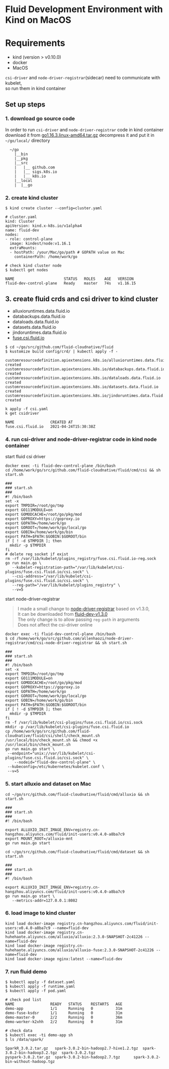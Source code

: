 # Fluid Development Environment with Kind on MacOS 

# Requirements
+ kind (version > v0.10.0)
+ docker 
+ MacOS

`csi-driver` and `node-driver-registrar`(sidecar) need to communicate with kubelet,   
so run them in kind container

## Set up steps
### 1. download go source code
In order to run `csi-driver` and `node-driver-registrar` code in kind container    
download it from [go1.16.3.linux-amd64.tar.gz](https://golang.org/dl/go1.16.3.linux-amd64.tar.gz)
decompress it and put it in `~/go/local/` directory

```
  ~/go
    |__bin
    |__pkg
    |__src
    |   |__ github.com
    |   |__ sigs.k8s.io
    |   |__ k8s.io
    |__local
    |  |__go 
```

### 2. create kind cluster 
```shell
$ kind create cluster --config=cluster.yaml
```
```
# cluster.yaml
kind: Cluster
apiVersion: kind.x-k8s.io/v1alpha4
name: fluid-dev
nodes:
- role: control-plane
  image: kindest/node:v1.16.1
  extraMounts:
  - hostPath: /your/Mac/go/path # GOPATH value on Mac
    containerPath: /home/work/go
```

```shell
# check kind cluster node
$ kubectl get nodes
```
```
NAME                      STATUS   ROLES    AGE   VERSION
fluid-dev-control-plane   Ready    master   74s   v1.16.15
```
## 3. create fluid crds and csi driver to kind cluster
+ alluxioruntimes.data.fluid.io
+ databackups.data.fluid.io
+ dataloads.data.fluid.io
+ datasets.data.fluid.io
+ jindoruntimes.data.fluid.io
+ [fuse.csi.fluid.io](https://github.com/fluid-cloudnative/fluid/blob/master/charts/fluid/fluid/templates/csi/driver.yaml)

```shell
$ cd ~/go/src/github.com/fluid-cloudnative/fluid
$ kustomize build config/crd/ | kubectl apply -f -
```
```
customresourcedefinition.apiextensions.k8s.io/alluxioruntimes.data.fluid.io created
customresourcedefinition.apiextensions.k8s.io/databackups.data.fluid.io created
customresourcedefinition.apiextensions.k8s.io/dataloads.data.fluid.io created
customresourcedefinition.apiextensions.k8s.io/datasets.data.fluid.io created
customresourcedefinition.apiextensions.k8s.io/jindoruntimes.data.fluid.io created
```
```shell
k apply -f csi.yaml
k get csidriver
```
```
NAME                CREATED AT
fuse.csi.fluid.io   2021-04-24T15:30:38Z
```

### 4. run csi-driver and node-driver-registrar code in kind node container

start fluid csi driver

```
docker exec -ti fluid-dev-control-plane /bin/bash
cd /home/work/go/src/github.com/fluid-cloudnative/fluid/cmd/csi && sh start.sh
```

```
### 
### start.sh
### 
#! /bin/bash
set -x
export TMPDIR=/root/go/tmp
export GO111MODULE=on
export GOMODCACHE=/root/go/pkg/mod
export GOPROXY=https://goproxy.io
export GOPATH=/home/work/go
export GOROOT=/home/work/go/local/go
export GOBIN=/home/work/go/bin
export PATH=$PATH:$GOBIN:$GOROOT/bin
if [ ! -d $TMPDIR ]; then
  mkdir -p $TMPDIR
fi
# delete reg socket if exist
rm -rf /var/lib/kubelet/plugins_registry/fuse.csi.fluid.io-reg.sock
go run main.go \
   --kubelet-registration-path="/var/lib/kubelet/csi-plugins/fuse.csi.fluid.io/csi.sock" \
   --csi-address="/var/lib/kubelet/csi-plugins/fuse.csi.fluid.io/csi.sock" \
   --reg-path="/var/lib/kubelet/plugins_registry" \
   --v=5
```
start node-driver-registrar
> I made a small change to [node-driver-registrar](https://github.com/kubernetes-csi/node-driver-registrar/tree/v1.3.0) based on v1.3.0,    
  It can be downloaded from [fluid-dev-v1.3.0](https://github.com/allenhaozi/node-driver-registrar/tree/feat/fluid-dev-v1.3.0)  
  The only change is to allow passing `reg-path` in arguments   
  Does not affect the csi-driver online
```
docker exec -ti fluid-dev-control-plane /bin/bash
$ cd /home/work/go/src/github.com/allenhaozi/node-driver-registrar/cmd/csi-node-driver-registrar && sh start.sh

```

```
###
### start.sh
###
#! /bin/bash
set -x
export TMPDIR=/root/go/tmp
export GO111MODULE=on
export GOMODCACHE=/root/go/pkg/mod
export GOPROXY=https://goproxy.io
export GOPATH=/home/work/go
export GOROOT=/home/work/go/local/go
export GOBIN=/home/work/go/bin
export PATH=$PATH:$GOBIN:$GOROOT/bin
if [ ! -d $TMPDIR ]; then
  mkdir -p $TMPDIR
fi
rm -f /var/lib/kubelet/csi-plugins/fuse.csi.fluid.io/csi.sock
mkdir -p /var/lib/kubelet/csi-plugins/fuse.csi.fluid.io
cp /home/work/go/src/github.com/fluid-cloudnative/fluid/csi/shell/check_mount.sh /usr/local/bin/check_mount.sh && chmod +x /usr/local/bin/check_mount.sh
go run main.go start \
 --endpoint="unix://var/lib/kubelet/csi-plugins/fuse.csi.fluid.io/csi.sock" \
    --nodeid="fluid-dev-control-plane" \
 --kubeconfig=/etc/kubernetes/kubelet.conf \
 --v=5
```

### 5. start alluxio and dataset on Mac

```shell
cd ~/go/src/github.com/fluid-cloudnative/fluid/cmd/alluxio && sh start.sh
```

```
###
### start.sh
###
#! /bin/bash

export ALLUXIO_INIT_IMAGE_ENV=registry.cn-hangzhou.aliyuncs.com/fluid/init-users:v0.4.0-a8ba7c9
export MOUNT_ROOT=/alluxio-mnt
go run main.go start

```

```shell
cd ~/go/src/github.com/fluid-cloudnative/fluid/cmd/dataset && sh start.sh
```

```
###
### start.sh
###
#! /bin/bash

export ALLUXIO_INIT_IMAGE_ENV=registry.cn-hangzhou.aliyuncs.com/fluid/init-users:v0.4.0-a8ba7c9
go run main.go start \
   --metrics-addr=127.0.0.1:8082
```

### 6. load image to kind cluster
```
kind load docker-image registry.cn-hangzhou.aliyuncs.com/fluid/init-users:v0.4.0-a8ba7c9 --name=fluid-dev
kind load docker-image registry.cn-huhehaote.aliyuncs.com/alluxio/alluxio:2.3.0-SNAPSHOT-2c41226 --name=fluid-dev
kind load docker-image registry.cn-huhehaote.aliyuncs.com/alluxio/alluxio-fuse:2.3.0-SNAPSHOT-2c41226 --name=fluid-dev                                 
kind load docker-image nginx:latest --name=fluid-dev
```

### 7. run fluid demo
```shell
$ kubectl apply -f dataset.yaml
$ kubectl apply -f runtime.yaml
$ kubectl apply -f pod.yaml
```

```
# check pod list
NAME                READY   STATUS    RESTARTS   AGE
demo-app            1/1     Running   0          31m
demo-fuse-ksdsr     1/1     Running   0          31m
demo-master-0       2/2     Running   0          36m
demo-worker-k2xhh   2/2     Running   0          31m
```
```shell
# check data
$ kubectl exec -ti demo-app sh
$ ls /data/spark/

SparkR_3.0.2.tar.gz   spark-3.0.2-bin-hadoop2.7-hive1.2.tgz  spark-3.0.2-bin-hadoop3.2.tgz  spark-3.0.2.tgz
pyspark-3.0.2.tar.gz  spark-3.0.2-bin-hadoop2.7.tgz      spark-3.0.2-bin-without-hadoop.tgz
```

